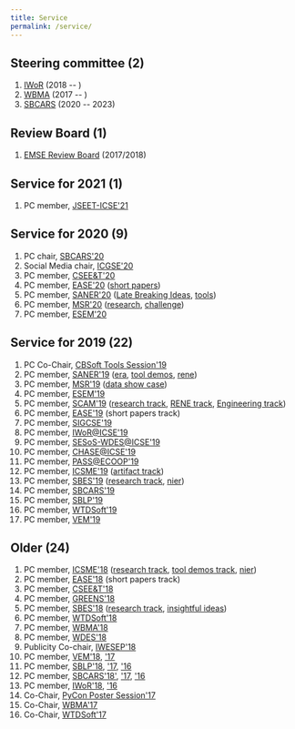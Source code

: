 ```yaml
---
title: Service
permalink: /service/
---
```


## Steering committee (2)
1. [IWoR](https://iwor.github.io/iwor2018/) (2018 -- )
1. [WBMA](http://www.agilebrazil.com/2018/en/wbma2018/) (2017 -- )
1. [SBCARS](http://www.agilebrazil.com/2018/en/wbma2018/) (2020 -- 2023)

## Review Board (1)
1. [EMSE Review Board](#) (2017/2018)

## Service for 2021 (1)
1. PC member, [JSEET-ICSE'21](https://conf.researchr.org/track/icse-2021/icse-2021-Software-Engineering-and-Education-Track)

## Service for 2020 (9)
1. PC chair, [SBCARS'20](#)
1. Social Media chair, [ICGSE'20](https://conf.researchr.org/home/icgse-2020)
1. PC member, [CSEE&T'20](https://ase.in.tum.de/cseet2020/)
1. PC member, [EASE'20](https://www.ntnu.edu/web/ease2020/home) ([short papers](https://www.ntnu.edu/web/ease2020/short-papers-and-artefacts-track))
1. PC member, [SANER'20](https://saner2020.csd.uwo.ca/) ([Late Breaking Ideas](https://saner2020.csd.uwo.ca/lbitrack), [tools](https://saner2020.csd.uwo.ca/tooltrack))
1. PC member, [MSR'20](https://2020.msrconf.org/track/msr-2020-papers) ([research](https://2020.msrconf.org/track/msr-2020-papers), [challenge](https://2020.msrconf.org/track/msr-2020-mining-challenge))
1. PC member, [ESEM'20](https://eseiw2020.di.uniba.it/esem_conf/)

## Service for 2019 (22)
1. PC Co-Chair, [CBSoft Tools Session'19](http://cbsoft2019.ufba.br/#/toolssession)
1. PC member, [SANER'19](https://saner2019.github.io/) ([era](https://saner2019.github.io/cfp/ERATrackCFP.html), [tool demos](https://saner2019.github.io/cfp/ToolTrack.html), [rene](https://saner2019.github.io/cfp/RENETrack.html))
1. PC member, [MSR'19](https://conf.researchr.org/home/msr-2019) ([data show case](https://2019.msrconf.org/track/msr-2019-Data-Showcase))
1. PC member, [ESEM'19](http://eseiw2019.com/esem/)
1. PC member, [SCAM'19](http://www.ieee-scam.org/2019/) ([research track](http://www.ieee-scam.org/2019/#call), [RENE track](http://www.ieee-scam.org/2019/#renecall), [Engineering track](http://www.ieee-scam.org/2019/#engcall))
1. PC member, [EASE'19](https://ease2019.org/call-for-short-papers/) (short papers track)
1. PC member, [SIGCSE'19](https://sigcse2019.sigcse.org)
1. PC member, [IWoR@ICSE'19](https://iwor.github.io/iwor2019)
1. PC member, [SESoS-WDES@ICSE'19](http://sesos-wdes-2019.icmc.usp.br/)
1. PC member, [CHASE@ICSE'19](http://www.chaseresearch.org/workshops/chase2019)
1. PC member, [PASS@ECOOP'19](https://2019.ecoop.org/home/PASS-ECOOP-2019)
1. PC member, [ICSME'19](https://icsme2019.github.io/) ([artifact track](https://icsme2019.github.io/cfp_artifacts_track.html))
1. PC member, [SBES'19](https://cbsoft2019.ufba.br/#/sbes) ([research track](https://cbsoft2019.ufba.br/#/sbesresearchtrack), [nier](https://cbsoft2019.ufba.br/#/sbesInsightfulideastrack))
1. PC member, [SBCARS'19](http://cbsoft2019.ufba.br/#/sbcars)
1. PC member, [SBLP'19](http://cbsoft2019.ufba.br/#/sblp)
1. PC member, [WTDSoft'19](http://cbsoft2019.ufba.br/#/wtdsoft)
1. PC member, [VEM'19](https://vem2019.github.io/)

## Older (24)
1. PC member, [ICSME'18](http://icsme2018.github.io/) ([research track](https://icsme2018.github.io/cfp/ResearchTrackCFP.html), [tool demos track](https://icsme2018.github.io/cfp/ToolDemoTrackCFP.html), [nier](https://icsme2018.github.io/cfp/NIERTrackCFP.html))
1. PC member, [EASE'18](http://ease2018.softwareinnovation.nz/) (short papers track)
1. PC member, [CSEE&T'18](http://hicss.hawaii.edu/tracks-52/software-engineering-education/)
1. PC member, [GREENS'18](http://greens.cs.vu.nl/)
1. PC member, [SBES'18](http://cbsoft2018.icmc.usp.br/sbes.html) ([research track](http://cbsoft2018.icmc.usp.br/sbes.html#researchTrackSbes), [insightful ideas](http://cbsoft2018.icmc.usp.br/sbes.html#ideasTrackSbes))
1. PC member, [WTDSoft'18](http://cbsoft2018.icmc.usp.br/#WTDSoft)
1. PC member, [WBMA'18](http://www.agilebrazil.com/2018/en/wbma2018/)
1. PC member, [WDES'18](http://wdes2018.icmc.usp.br/)
1. Publicity Co-chair, [IWESEP'18](https://iwesep2018.github.io/)
1. PC member, [VEM'18](http://vem2018.github.io/), ['17](http://vem2017.ufu.br/)
1. PC member, [SBLP'18](http://cbsoft2018.icmc.usp.br/sblp.html/), ['17](http://www.lia.ufc.br/~cbsoft2017/en/xxi-sblp/call-for-papers/), ['16](http://cbsoft.org/cbsoft2016/sblp2016)
1. PC member, [SBCARS'18'](http://cbsoft2018.icmc.usp.br/sbcars.html), ['17](http://www.lia.ufc.br/~cbsoft2017/en/xi-sbcars/chamada-de-trabalhos/), ['16](http://cbsoft.org/cbsoft2016/sbcars2016)
1. PC member, [IWoR'18](https://iwor.github.io/iwor2018/), ['16](http://www.softrefactoring.com/)
1. Co-Chair, [PyCon Poster Session'17](https://us.pycon.org/2017/speaking/posters/)
1. Co-Chair, [WBMA'17](http://www.agilebrazil.com/2017/wbma/)
1. Co-Chair, [WTDSoft'17](www.lia.ufc.br/~cbsoft2017/cbsoft/wtdsoft/)
